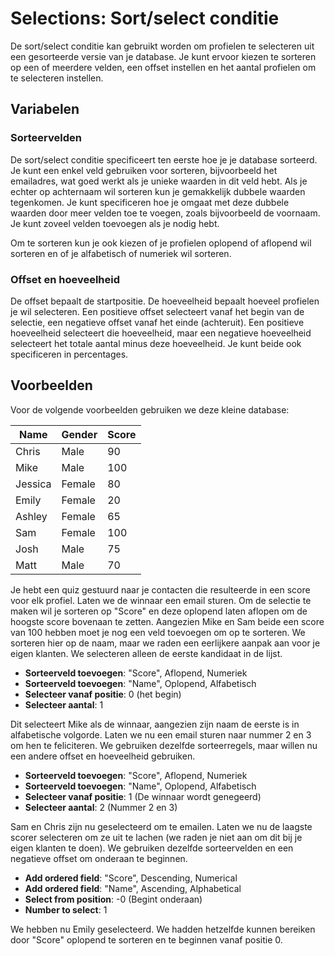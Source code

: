 # Selections: Sort/select conditie

De sort/select conditie kan gebruikt worden om profielen te selecteren 
uit een gesorteerde versie van je database. Je kunt ervoor kiezen te 
sorteren op een of meerdere velden, een offset instellen en het aantal 
profielen om te selecteren instellen.

## Variabelen

### Sorteervelden

De sort/select conditie specificeert ten eerste hoe je je database 
sorteerd. Je kunt een enkel veld gebruiken voor sorteren, bijvoorbeeld 
het emailadres, wat goed werkt als je unieke waarden in dit veld hebt. 
Als je echter op achternaam wil sorteren kun je gemakkelijk dubbele 
waarden tegenkomen. Je kunt specificeren hoe je omgaat met deze 
dubbele waarden door meer velden toe te voegen, zoals bijvoorbeeld de 
voornaam. Je kunt zoveel velden toevoegen als je nodig hebt.

Om te sorteren kun je ook kiezen of je profielen oplopend of aflopend 
wil sorteren en of je alfabetisch of numeriek wil sorteren.

### Offset en hoeveelheid

De offset bepaalt de startpositie. De hoeveelheid bepaalt hoeveel profielen 
je wil selecteren. Een positieve offset selecteert vanaf het begin van de 
selectie, een negatieve offset vanaf het einde (achteruit). Een positieve 
hoeveelheid selecteert die hoeveelheid, maar een negatieve hoeveelheid 
selecteert het totale aantal minus deze hoeveelheid. Je kunt beide ook 
specificeren in percentages.

## Voorbeelden

Voor de volgende voorbeelden gebruiken we deze kleine database:

| Name    | Gender  | Score    |
|---------|---------|----------|
| Chris   | Male    | 90       |
| Mike    | Male    | 100      |
| Jessica | Female  | 80       |
| Emily   | Female  | 20       |
| Ashley  | Female  | 65       |
| Sam     | Female  | 100      |
| Josh    | Male    | 75       |
| Matt    | Male    | 70       |

Je hebt een quiz gestuurd naar je contacten die resulteerde in een score 
voor elk profiel. Laten we de winnaar een email sturen. Om de selectie 
te maken wil je sorteren op "Score" en deze oplopend laten aflopen 
om de hoogste score bovenaan te zetten. Aangezien Mike en Sam beide een 
score van 100 hebben moet je nog een veld toevoegen om op te sorteren. 
We sorteren hier op de naam, maar we raden een eerlijkere aanpak aan 
voor je eigen klanten. We selecteren alleen de eerste kandidaat in de 
lijst.

* **Sorteerveld toevoegen**: "Score", Aflopend, Numeriek
* **Sorteerveld toevoegen**: "Name", Oplopend, Alfabetisch
* **Selecteer vanaf positie**: 0 (het begin)
* **Selecteer aantal**: 1

Dit selecteert Mike als de winnaar, aangezien zijn naam de eerste is 
in alfabetische volgorde. Laten we nu een email sturen naar nummer 2 en 
3 om hen te feliciteren. We gebruiken dezelfde sorteerregels, maar willen 
nu een andere offset en hoeveelheid gebruiken.

* **Sorteerveld toevoegen**: "Score", Aflopend, Numeriek
* **Sorteerveld toevoegen**: "Name", Oplopend, Alfabetisch
* **Selecteer vanaf positie**: 1 (De winnaar wordt genegeerd)
* **Selecteer aantal**: 2 (Nummer 2 en 3)

Sam en Chris zijn nu geselecteerd om te emailen. Laten we nu de 
laagste scorer selecteren om ze uit te lachen (we raden je niet aan 
om dit bij je eigen klanten te doen). We gebruiken dezelfde sorteervelden 
en een negatieve offset om onderaan te beginnen.

* **Add ordered field**: "Score", Descending, Numerical
* **Add ordered field**: "Name", Ascending, Alphabetical
* **Select from position**: -0 (Begint onderaan)
* **Number to select**: 1

We hebben nu Emily geselecteerd. We hadden hetzelfde kunnen bereiken 
door "Score" oplopend te sorteren en te beginnen vanaf positie 0.